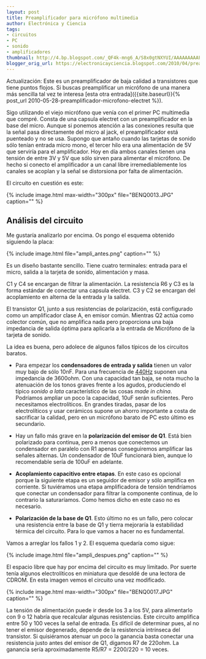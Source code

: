 ```yaml
---
layout: post
title: Preamplificador para micrófono multimedia
author: Electrónica y Ciencia
tags:
- circuitos
- PC
- sonido
- amplificadores
thumbnail: http://4.bp.blogspot.com/_QF4k-mng6_A/S8x0gtNXYUI/AAAAAAAAAFw/CJRsjtn_pAE/s72-c/BENQ0013.JPG
blogger_orig_url: https://electronicayciencia.blogspot.com/2010/04/preamplificador-para-microfono.html
---
```


Actualización: Este es un preamplificador de baja calidad a transistores que tiene puntos flojos. Si buscas preamplificar un micrófono de una manera más sencilla tal vez te interesa [esta otra entrada]({{site.baseurl}}{% post_url 2010-05-28-preamplificador-microfono-electret %}).

Sigo utilizando el viejo micrófono que venía con el primer PC multimedia que compré. Consta de una capsula electret con un preamplificador en la base del micro. Aunque si ponemos atención a las conexiones resulta que la señal pasa directamente del micro al jack, el preamplificador está puenteado y no se usa. Supongo que antaño cuando las tarjetas de sonido sólo tenían entrada micro mono, el tercer hilo era una alimentación de 5V que serviría para el amplificador. Hoy en día ambos canales tienen una tensión de entre 3V y 5V que sólo sirven para alimentar el micrófono. De hecho si conecto el amplificador a un canal libre irremediablemente los canales se acoplan y la señal se distorsiona por falta de alimentación.

El circuito en cuestión es este:

{% include image.html max-width="300px" file="BENQ0013.JPG" caption="" %}

## Análisis del circuito

Me gustaría analizarlo por encima. Os pongo el esquema obtenido siguiendo la placa:

{% include image.html file="ampli_antes.png" caption="" %}

Es un diseño bastante sencillo. Tiene cuatro terminales: entrada para el micro, salida a la tarjeta de sonido, alimentación y masa.

C1 y C4 se encargan de filtrar la alimentación. La resistencia R6 y C3 es la forma estándar de conectar una capsula electret. C3 y C2 se encargan del acoplamiento en alterna de la entrada y la salida.

El transistor Q1, junto a sus resistencias de polarización, está configurado como un amplificador clase A, en emisor común. Mientras Q2 actúa como colector común, que no amplifica nada pero proporciona una baja impedancia de salida óptima para aplicarla a la entrada de Micrófono de la tarjeta de sonido.

La idea es buena, pero adolece de algunos fallos típicos de los circuitos baratos.

- Para empezar los **condensadores de entrada y salida** tienen un valor muy bajo de sólo 10nF. Para una frecuencia de <a href="http://es.wikipedia.org/wiki/La_440">440Hz</a> suponen una impedancia de 3600ohm. Con una capacidad tan baja, se nota mucho la atenuación de los tonos graves frente a los agudos, produciendo el típico *sonido a lata* característico de las cosas *made in china*. Podríamos ampliar un poco la capacidad, 10uF serán suficientes. Pero necesitamos electrolíticos. En grandes tiradas, pasar de los electrolíticos y usar cerámicos supone un ahorro importante a costa de sacrificar la calidad, pero en un micrófono barato de PC esto último es secundario.

- Hay un fallo más grave en la **polarización del emisor de Q1**. Está bien polarizado para continua, pero a menos que conectemos un condensador en paralelo con R1 apenas conseguiremos amplificar las señales alternas. Un condensador de 10uF funcionará bien, aunque lo recomendable sería de 100uF en adelante.

- **Acoplamiento capacitivo entre etapas**. En este caso es opcional porque la siguiente etapa es un seguidor de emisor y sólo amplifica en corriente. Si tuviéramos una etapa amplificadora de tensión tendríamos que conectar un condensador para filtrar la componente continua, de lo contrario la saturaríamos. Como hemos dicho en este caso no es necesario.

- **Polarización de la base de Q1**. Esto último no es un fallo, pero colocar una resistencia entre la base de Q1 y tierra mejoraría la estabilidad térmica del circuito. Para lo que vamos a hacer no es fundamental.

Vamos a arreglar los fallos 1 y 2. El esquema quedaría como sigue:

{% include image.html file="ampli_despues.png" caption="" %}

El espacio libre que hay por encima del circuito es muy limitado. Por suerte tenía algunos electrolíticos en miniatura que desoldé de una lectora de CDROM. En esta imagen vemos el circuito una vez modificado.

{% include image.html max-width="300px" file="BENQ0017.JPG" caption="" %}

La tensión de alimentación puede ir desde los 3 a los 5V, para alimentarlo con 9 o 12 habría que recalcular algunas resistencias. Este circuito amplifica entre 50 y 100 veces la señal de entrada. Es difícil de determinar pues, al no tener el emisor degenerado, depende de la resistencia intrínseca del transistor. Si quisiéramos atenuar un poco la ganancia basta conectar una resistencia justo antes del emisor de Q1, digamos R7 de 220ohm. La ganancia sería aproximadamente R5/R7 = 2200/220 = 10 veces.

